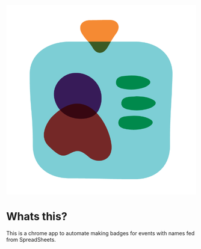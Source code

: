 ![Badge Maker](icon-128.png "Badge Maker")

# Whats this?

This is a chrome app to automate making badges for events with names fed from SpreadSheets.
